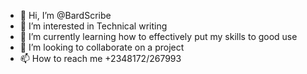 - 👋 Hi, I’m @BardScribe
- 👀 I’m interested in Technical writing
- 🌱 I’m currently learning how to effectively put my skills to good use
- 💞️ I’m looking to collaborate on a project
- 📫 How to reach me +2348172/267993

<!---
BardScribe/BardScribe is a ✨ special ✨ repository because its `README.md` (this file) appears on your GitHub profile.
You can click the Preview link to take a look at your changes.
--->
